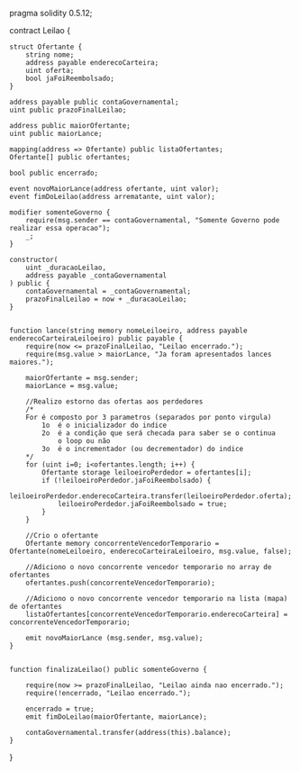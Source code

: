 pragma solidity 0.5.12;

contract Leilao {

    struct Ofertante {
        string nome;
        address payable enderecoCarteira;
        uint oferta;
        bool jaFoiReembolsado;
    }
    
    address payable public contaGovernamental;
    uint public prazoFinalLeilao;

    address public maiorOfertante;
    uint public maiorLance;

    mapping(address => Ofertante) public listaOfertantes;
    Ofertante[] public ofertantes;

    bool public encerrado;

    event novoMaiorLance(address ofertante, uint valor);
    event fimDoLeilao(address arrematante, uint valor);

    modifier somenteGoverno {
        require(msg.sender == contaGovernamental, "Somente Governo pode realizar essa operacao");
        _;
    }

    constructor(
        uint _duracaoLeilao,
        address payable _contaGovernamental
    ) public {
        contaGovernamental = _contaGovernamental;
        prazoFinalLeilao = now + _duracaoLeilao;
    }


    function lance(string memory nomeLeiloeiro, address payable enderecoCarteiraLeiloeiro) public payable {
        require(now <= prazoFinalLeilao, "Leilao encerrado.");
        require(msg.value > maiorLance, "Ja foram apresentados lances maiores.");
        
        maiorOfertante = msg.sender;
        maiorLance = msg.value;
        
        //Realizo estorno das ofertas aos perdedores
        /*
        For é composto por 3 parametros (separados por ponto virgula)
            1o  é o inicializador do indice
            2o  é a condição que será checada para saber se o continua 
                o loop ou não 
            3o  é o incrementador (ou decrementador) do indice
        */
        for (uint i=0; i<ofertantes.length; i++) {
            Ofertante storage leiloeiroPerdedor = ofertantes[i];
            if (!leiloeiroPerdedor.jaFoiReembolsado) {
                leiloeiroPerdedor.enderecoCarteira.transfer(leiloeiroPerdedor.oferta);
                leiloeiroPerdedor.jaFoiReembolsado = true;
            }
        }
        
        //Crio o ofertante
        Ofertante memory concorrenteVencedorTemporario = Ofertante(nomeLeiloeiro, enderecoCarteiraLeiloeiro, msg.value, false);
        
        //Adiciono o novo concorrente vencedor temporario no array de ofertantes
        ofertantes.push(concorrenteVencedorTemporario);
        
        //Adiciono o novo concorrente vencedor temporario na lista (mapa) de ofertantes
        listaOfertantes[concorrenteVencedorTemporario.enderecoCarteira] = concorrenteVencedorTemporario;
    
        emit novoMaiorLance (msg.sender, msg.value);
    }

   
    function finalizaLeilao() public somenteGoverno {
       
        require(now >= prazoFinalLeilao, "Leilao ainda nao encerrado.");
        require(!encerrado, "Leilao encerrado.");

        encerrado = true;
        emit fimDoLeilao(maiorOfertante, maiorLance);

        contaGovernamental.transfer(address(this).balance);
    }
}
